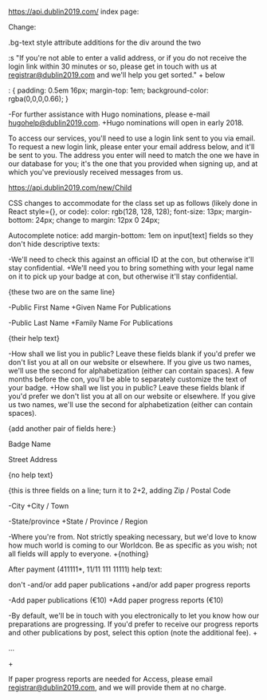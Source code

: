 https://api.dublin2019.com/ index page:

Change:

.bg-text style attribute additions for the div around the two <p>:s "If you're not able to enter a valid address, or if you do not receive the login link within 30 minutes or so, please get in touch with us at registrar@dublin2019.com and we'll help you get sorted." + below <p>:
{
padding: 0.5em 16px;
margin-top: 1em;
background-color: rgba(0,0,0,0.66);
}

-For further assistance with Hugo nominations, please e-mail hugohelp@dublin2019.com.
+Hugo nominations will open in early 2018.



To access our services, you'll need to use a login link sent to you via email. To request a new login link, please enter your email address below, and it'll be sent to you. The address you enter will need to match the one we have in our database for you; it's the one that you provided when signing up, and at which you've previously received messages from us. 






https://api.dublin2019.com/new/Child

CSS changes to accommodate for the class set up as follows (likely done in React style={}, or code):
    color: rgb(128, 128, 128);
    font-size: 13px;
    margin-bottom: 24px;
change to
    margin: 12px 0 24px;

Autocomplete notice: add margin-bottom: 1em on input[text] fields so they don't hide descriptive texts:



-We'll need to check this against an official ID at the con, but otherwise it'll stay confidential.
+We'll need you to bring something with your legal name on it to pick up your badge at con, but otherwise it'll stay confidential.


{these two are on the same line}

-Public First Name
+Given Name For Publications

-Public Last Name
+Family Name For Publications

{their help text}

-How shall we list you in public? Leave these fields blank if you'd prefer we don't list you at all on our website or elsewhere. If you give us two names, we'll use the second for alphabetization (either can contain spaces). A few months before the con, you'll be able to separately customize the text of your badge.
+How shall we list you in public? Leave these fields blank if you'd prefer we don't list you at all on our website or elsewhere. If you give us two names, we'll use the second for alphabetization (either can contain spaces).


{add another pair of fields here:}

Badge Name

Street Address

{no help text}



{this is three fields on a line; turn it to 2+2, adding Zip / Postal Code

-City
+City / Town

-State/province
+State / Province / Region



-Where you're from. Not strictly speaking necessary, but we'd love to know how much world is coming to our Worldcon. Be as specific as you wish; not all fields will apply to everyone.
+{nothing}








After payment (411111*, 11/11 111 11111)
help text:

don't 
-and/or add paper publications
+and/or add paper progress reports


-Add paper publications (€10)
+Add paper progress reports (€10)

-By default, we'll be in touch with you electronically to let you know how our preparations are progressing. If you'd prefer to receive our progress reports and other publications by post, select this option (note the additional fee).
+<p>...</p>
+<p>If paper progress reports are needed for Access, please email registrar@dublin2019.com, and we will provide them at no charge.</p>
